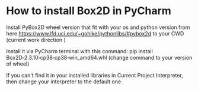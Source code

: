 # How to install Box2D in PyCharm
 Install PyBox2D wheel version that fit with your os and python version from here https://www.lfd.uci.edu/~gohlke/pythonlibs/#pybox2d to your CWD (current work direction )
 
 Install it via PyCharm terminal with this command: pip install Box2D‑2.3.10‑cp38‑cp38‑win_amd64.whl (change command to your version of wheel)
 
 If you can't find it in your installed libraries in Current Project Interpreter, then change your interpreter to the default one
